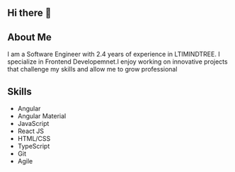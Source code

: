 ## Hi there 👋

## About Me
I am a Software Engineer with 2.4 years of experience in LTIMINDTREE. I specialize in Frontend Developemnet.I enjoy working on innovative projects that challenge my skills and allow me to grow professional

## Skills
- Angular
- Angular Material
- JavaScript
- React JS
- HTML/CSS
- TypeScript
- Git
- Agile

<!--
**nithin077/nithin077** is a ✨ _special_ ✨ repository because its `README.md` (this file) appears on your GitHub profile.

Here are some ideas to get you started:

- 🔭 I’m currently working on ...
- 🌱 I’m currently learning ...
- 👯 I’m looking to collaborate on ...
- 🤔 I’m looking for help with ...
- 💬 Ask me about ...
- 📫 How to reach me: ...
- 😄 Pronouns: ...
- ⚡ Fun fact: ...
-->
